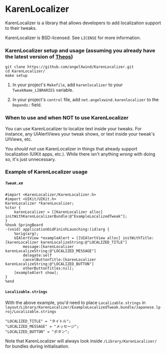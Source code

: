 # KarenLocalizer

KarenLocalizer is a library that allows developers to add localization support to their tweaks.

KarenLocalizer is BSD-licensed. See `LICENSE` for more information.

### KarenLocalizer setup and usage (assuming you already have the latest version of [Theos](https://github.com/theos/theos))

```
git clone https://github.com/angelXwind/KarenLocalizer.git
cd KarenLocalizer/
make setup
```

1. In your project's `Makefile`, add `karenlocalizer` to your `TweakName_LIBRARIES` variable.

1. In your project's `control` file, add `net.angelxwind.karenlocalizer` to the `Depends:` field.

### When to use and when NOT to use KarenLocalizer

You can use KarenLocalizer to localize text inside your tweaks. For instance, any UIAlertViews your tweak shows, or text inside your tweak's UIViews, etc.

You *should not* use KarenLocalizer in things that already support localization (UIKit apps, etc.). While there isn't anything *wrong* with doing so, it's just unnecessary.

### Example of KarenLocalizer usage
##### `Tweak.xm`
```
#import <KarenLocalizer/KarenLocalizer.h>
#import <UIKit/UIKit.h>
KarenLocalizer *karenLocalizer;
%ctor {
	karenLocalizer = [[KarenLocalizer alloc] initWithKarenLocalizerBundle:@"ExampleLocalizedTweak"];
}
%hook SpringBoard
-(void) applicationDidFinishLaunching:(id)arg {
	%orig(arg);
	UIAlertView *exampleAlert = [[UIAlertView alloc] initWithTitle:[karenLocalizer karenLocalizeString:@"LOCALIZED_TITLE"]
		message:[karenLocalizer karenLocalizeString:@"LOCALIZED_MESSAGE"]
		delegate:self
		cancelButtonTitle:[karenLocalizer karenLocalizeString:@"LOCALIZED_BUTTON"]
		otherButtonTitles:nil];
	[exampleAlert show];
}
%end
```

#### `Localizable.strings`
With the above example, you'd need to place `Localizable.strings` in `layout/Library/KarenLocalizer/ExampleLocalizedTweak.bundle/Japanese.lproj/Localizable.strings`

```
"LOCALIZED_TITLE" = "タイトル";
"LOCALIZED_MESSAGE" = "メッセージ";
"LOCALIZED_BUTTON" = "ボタン";
```

Note that KarenLocalizer will always look inside `/Library/KarenLocalizer/` for bundles during initialisation.
